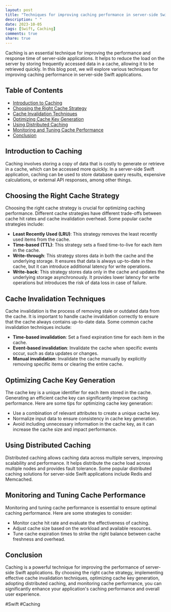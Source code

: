 ```yaml
---
layout: post
title: "Techniques for improving caching performance in server-side Swift applications"
description: " "
date: 2023-10-05
tags: [Swift, Caching]
comments: true
share: true
---
```


Caching is an essential technique for improving the performance and response time of server-side applications. It helps to reduce the load on the server by storing frequently accessed data in a cache, allowing it to be retrieved quickly. In this blog post, we will explore various techniques for improving caching performance in server-side Swift applications.

## Table of Contents
- [Introduction to Caching](#introduction-to-caching)
- [Choosing the Right Cache Strategy](#choosing-the-right-cache-strategy)
- [Cache Invalidation Techniques](#cache-invalidation-techniques)
- [Optimizing Cache Key Generation](#optimizing-cache-key-generation)
- [Using Distributed Caching](#using-distributed-caching)
- [Monitoring and Tuning Cache Performance](#monitoring-and-tuning-cache-performance)
- [Conclusion](#conclusion)

## Introduction to Caching

Caching involves storing a copy of data that is costly to generate or retrieve in a cache, which can be accessed more quickly. In a server-side Swift application, caching can be used to store database query results, expensive calculations, or external API responses, among other things.

## Choosing the Right Cache Strategy

Choosing the right cache strategy is crucial for optimizing caching performance. Different cache strategies have different trade-offs between cache hit rates and cache invalidation overhead. Some popular cache strategies include:

- **Least Recently Used (LRU)**: This strategy removes the least recently used items from the cache.
- **Time-based (TTL)**: This strategy sets a fixed time-to-live for each item in the cache.
- **Write-through**: This strategy stores data in both the cache and the underlying storage. It ensures that data is always up-to-date in the cache, but it can introduce additional latency for write operations.
- **Write-back**: This strategy stores data only in the cache and updates the underlying storage asynchronously. It provides lower latency for write operations but introduces the risk of data loss in case of failure.

## Cache Invalidation Techniques

Cache invalidation is the process of removing stale or outdated data from the cache. It is important to handle cache invalidation correctly to ensure that the cache always contains up-to-date data. Some common cache invalidation techniques include:

- **Time-based invalidation**: Set a fixed expiration time for each item in the cache.
- **Event-based invalidation**: Invalidate the cache when specific events occur, such as data updates or changes.
- **Manual invalidation**: Invalidate the cache manually by explicitly removing specific items or clearing the entire cache.

## Optimizing Cache Key Generation

The cache key is a unique identifier for each item stored in the cache. Generating an efficient cache key can significantly improve caching performance. Here are some tips for optimizing cache key generation:

- Use a combination of relevant attributes to create a unique cache key.
- Normalize input data to ensure consistency in cache key generation.
- Avoid including unnecessary information in the cache key, as it can increase the cache size and impact performance.

## Using Distributed Caching

Distributed caching allows caching data across multiple servers, improving scalability and performance. It helps distribute the cache load across multiple nodes and provides fault tolerance. Some popular distributed caching solutions for server-side Swift applications include Redis and Memcached.

## Monitoring and Tuning Cache Performance

Monitoring and tuning cache performance is essential to ensure optimal caching performance. Here are some strategies to consider:

- Monitor cache hit rate and evaluate the effectiveness of caching.
- Adjust cache size based on the workload and available resources.
- Tune cache expiration times to strike the right balance between cache freshness and overhead.

## Conclusion

Caching is a powerful technique for improving the performance of server-side Swift applications. By choosing the right cache strategy, implementing effective cache invalidation techniques, optimizing cache key generation, adopting distributed caching, and monitoring cache performance, you can significantly enhance your application's caching performance and overall user experience.

#Swift #Caching